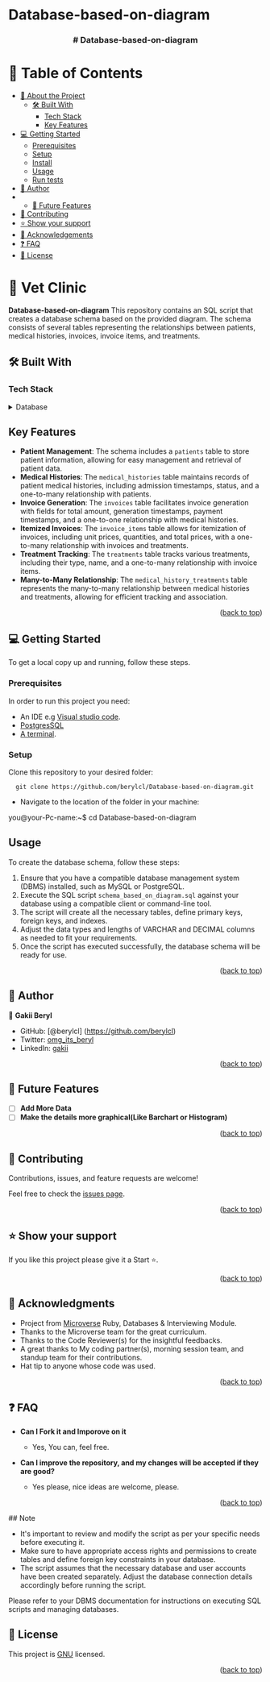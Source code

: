 # Database-based-on-diagram
<a name="readme-top"></a>
<div align="center">

  <h3><b># Database-based-on-diagram</b></h3>

</div>

# 📗 Table of Contents

- [📖 About the Project](#about-project)
  - [🛠 Built With](#built-with)
    - [Tech Stack](#tech-stack)
    - [Key Features](#key-features)
- [💻 Getting Started](#getting-started)
  - [Prerequisites](#prerequisites)
  - [Setup](#setup)
  - [Install](#install)
  - [Usage](#usage)
  - [Run tests](#run-tests)
- [👤 Author](#author)
- - [🔭 Future Features](#future-features)
- [🤝 Contributing](#contributing)
- [⭐️ Show your support](#support)
- [🙏 Acknowledgements](#acknowledgements)
- [❓ FAQ](#faq)
- [📝 License](#license)


# 📖  Vet Clinic <a name="about-project"></a>

**Database-based-on-diagram** This repository contains an SQL script that creates a database schema based on the provided diagram. The schema consists of several tables representing the relationships between patients, medical histories, invoices, invoice items, and treatments.
## 🛠 Built With <a name="built-with"></a>

### Tech Stack <a name="tech-stack"></a>

<details>
<summary>Database</summary>
  <ul>
    <li><a href="https://www.postgresql.org/">PostgreSQL</a></li>
  </ul>
</details>

## Key Features

- **Patient Management**: The schema includes a `patients` table to store patient information, allowing for easy management and retrieval of patient data.
- **Medical Histories**: The `medical_histories` table maintains records of patient medical histories, including admission timestamps, status, and a one-to-many relationship with patients.
- **Invoice Generation**: The `invoices` table facilitates invoice generation with fields for total amount, generation timestamps, payment timestamps, and a one-to-one relationship with medical histories.
- **Itemized Invoices**: The `invoice_items` table allows for itemization of invoices, including unit prices, quantities, and total prices, with a one-to-many relationship with invoices and treatments.
- **Treatment Tracking**: The `treatments` table tracks various treatments, including their type, name, and a one-to-many relationship with invoice items.
- **Many-to-Many Relationship**: The `medical_history_treatments` table represents the many-to-many relationship between medical histories and treatments, allowing for efficient tracking and association.

<p align="right">(<a href="#readme-top">back to top</a>)</p>

## 💻 Getting Started <a name="getting-started"></a>
To get a local copy up and running, follow these steps.

### Prerequisites

In order to run this project you need:

- An IDE e.g [Visual studio code](https://code.visualstudio.com/).
- [PostgresSQL](https://www.postgresql.org/)
- [A terminal](https://code.visualstudio.com/docs/terminal/basics).

### Setup

Clone this repository to your desired folder:

```
  git clone https://github.com/berylcl/Database-based-on-diagram.git
```

- Navigate to the location of the folder in your machine:

you@your-Pc-name:~$ cd Database-based-on-diagram
## Usage

To create the database schema, follow these steps:

1. Ensure that you have a compatible database management system (DBMS) installed, such as MySQL or PostgreSQL.
2. Execute the SQL script `schema_based_on_diagram.sql` against your database using a compatible client or command-line tool.
3. The script will create all the necessary tables, define primary keys, foreign keys, and indexes.
4. Adjust the data types and lengths of VARCHAR and DECIMAL columns as needed to fit your requirements.
5. Once the script has executed successfully, the database schema will be ready for use.

<p align="right">(<a href="#readme-top">back to top</a>)</p>

## 👤 Author <a name="author"></a>

👤 **Gakii Beryl**

- GitHub: [@berylcl] (https://github.com/berylcl)
- Twitter: [omg_its_beryl](https://twitter.com/omg_its_beryl)
- LinkedIn: [gakii](https://www.linkedin.com/in/gakii-beryl-305391180/)


<p align="right">(<a href="#readme-top">back to top</a>)</p>

## 🔭 Future Features <a name="future-features"></a>

- [ ] **Add More Data**
- [ ] **Make the details more graphical(Like Barchart or Histogram)**

<p align="right">(<a href="#readme-top">back to top</a>)</p>

## 🤝 Contributing <a name="contributing"></a>

Contributions, issues, and feature requests are welcome!

Feel free to check the [issues page](../../issues/).

<p align="right">(<a href="#readme-top">back to top</a>)</p>

## ⭐️ Show your support <a name="support"></a>

If you like this project please give it a Start ⭐️.

<p align="right">(<a href="#readme-top">back to top</a>)</p>

## 🙏 Acknowledgments <a name="acknowledgements"></a>
- Project from [Microverse](https://www.microverse.org/) Ruby, Databases & Interviewing Module.
- Thanks to the Microverse team for the great curriculum.
- Thanks to the Code Reviewer(s) for the insightful feedbacks.
- A great thanks to My coding partner(s), morning session team, and standup team for their contributions.
- Hat tip to anyone whose code was used.

<p align="right">(<a href="#readme-top">back to top</a>)</p>

## ❓ FAQ <a name="faq"></a>

- **Can I Fork it and Imporove on it**

  - Yes, You can, feel free.

- **Can I improve the repository, and my changes will be accepted if they are good?**

  - Yes please, nice ideas are welcome, please.

<p align="right">(<a href="#readme-top">back to top</a>)</p>
## Note

- It's important to review and modify the script as per your specific needs before executing it.
- Make sure to have appropriate access rights and permissions to create tables and define foreign key constraints in your database.
- The script assumes that the necessary database and user accounts have been created separately. Adjust the database connection details accordingly before running the script.

Please refer to your DBMS documentation for instructions on executing SQL scripts and managing databases.

## 📝 License <a name="license"></a>

This project is [GNU](./LICENSE) licensed.

<p align="right">(<a href="#readme-top">back to top</a>)</p>